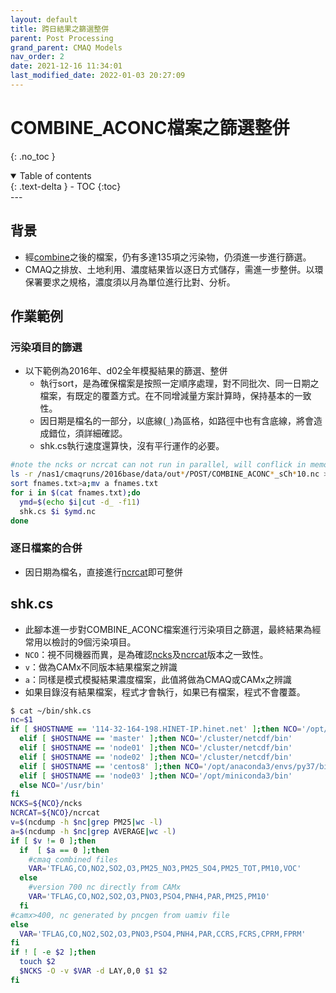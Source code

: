 ```yaml
---
layout: default
title: 跨日結果之篩選整併
parent: Post Processing
grand_parent: CMAQ Models
nav_order: 2
date: 2021-12-16 11:34:01
last_modified_date: 2022-01-03 20:27:09
---
```


# COMBINE_ACONC檔案之篩選整併
{: .no_toc }

<details open markdown="block">
  <summary>
    Table of contents
  </summary>
  {: .text-delta }
- TOC
{:toc}
</details>
---

## 背景
- 經[combine](https://sinotec2.github.io/Focus-on-Air-Quality/GridModels/POST/run_combMM_R_DM/)之後的檔案，仍有多達135項之污染物，仍須進一步進行篩選。
- CMAQ之排放、土地利用、濃度結果皆以逐日方式儲存，需進一步整併。以環保署要求之規格，濃度須以月為單位進行比對、分析。

## 作業範例
### 污染項目的篩選 
- 以下範例為2016年、d02全年模擬結果的篩選、整併
  - 執行sort，是為確保檔案是按照一定順序處理，對不同批次、同一日期之檔案，有既定的覆蓋方式。在不同增減量方案計算時，保持基本的一致性。
  - 因日期是檔名的一部分，以底線(`_`)為區格，如路徑中也有含底線，將會造成錯位，須詳細確認。
  - shk.cs執行速度還算快，沒有平行運作的必要。
  
```bash
#note the ncks or ncrcat can not run in parallel, will conflick in memory
ls -r /nas1/cmaqruns/2016base/data/out*/POST/COMBINE_ACONC*_sCh*10.nc > fnames.txt
sort fnames.txt>a;mv a fnames.txt
for i in $(cat fnames.txt);do 
  ymd=$(echo $i|cut -d_ -f11)
  shk.cs $i $ymd.nc
done 
```

### 逐日檔案的合併
- 因日期為檔名，直接進行[ncrcat]()即可整併

## shk.cs
- 此腳本進一步對COMBINE_ACONC檔案進行污染項目之篩選，最終結果為經常用以檢討的9個污染項目。
- `NCO`：視不同機器而異，是為確認[ncks]()及[ncrcat]()版本之一致性。
- `v`：做為CAMx不同版本結果檔案之辨識
- `a`：同樣是模式模擬結果濃度檔案，此值將做為CMAQ或CAMx之辨識
- 如果目錄沒有結果檔案，程式才會執行，如果已有檔案，程式不會覆蓋。

```bash
$ cat ~/bin/shk.cs
nc=$1
if [ $HOSTNAME == '114-32-164-198.HINET-IP.hinet.net' ];then NCO='/opt/anaconda3/bin'
  elif [ $HOSTNAME == 'master' ];then NCO='/cluster/netcdf/bin'
  elif [ $HOSTNAME == 'node01' ];then NCO='/cluster/netcdf/bin'
  elif [ $HOSTNAME == 'node02' ];then NCO='/cluster/netcdf/bin'
  elif [ $HOSTNAME == 'centos8' ];then NCO='/opt/anaconda3/envs/py37/bin'
  elif [ $HOSTNAME == 'node03' ];then NCO='/opt/miniconda3/bin'
  else NCO='/usr/bin'
fi
NCKS=${NCO}/ncks
NCRCAT=${NCO}/ncrcat
v=$(ncdump -h $nc|grep PM25|wc -l)
a=$(ncdump -h $nc|grep AVERAGE|wc -l)
if [ $v != 0 ];then
  if  [ $a == 0 ];then
    #cmaq combined files
    VAR='TFLAG,CO,NO2,SO2,O3,PM25_NO3,PM25_SO4,PM25_TOT,PM10,VOC'
  else
    #version 700 nc directly from CAMx
    VAR='TFLAG,CO,NO2,SO2,O3,PNO3,PSO4,PNH4,PAR,PM25,PM10'
  fi
#camx>400, nc generated by pncgen from uamiv file
else
  VAR='TFLAG,CO,NO2,SO2,O3,PNO3,PSO4,PNH4,PAR,CCRS,FCRS,CPRM,FPRM'
fi
if ! [ -e $2 ];then
  touch $2
  $NCKS -O -v $VAR -d LAY,0,0 $1 $2
fi
```
